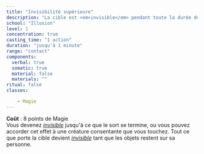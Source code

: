 ```yaml
---
title: "Invisibilité supérieure"
description: "La cible est <em>invisible</em> pendant toute la durée du sort."
school: "Illusion"
level: 1
concentration: true
casting_time: "1 action"
duration: "jusqu'à 1 minute"
range: "contact"
components:
  verbal: true
  somatic: true
  material: false
  materials: ""
ritual: false
classes:

    - Magie
---
```

**Coût** : 8 points de Magie    
Vous devenez [_invisible_](/gerer-la-sante-du-personnage/#invisible) jusqu'à ce que le sort se termine, ou vous pouvez accorder cet effet à une créature consentante que vous touchez. Tout ce que porte la cible devient [_invisible_](/gerer-la-sante-du-personnage/#invisible) tant que les objets restent sur sa personne.
